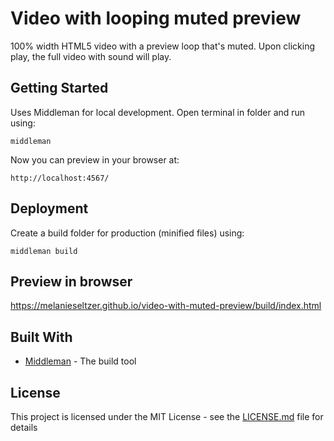 # Video with looping muted preview
100% width HTML5 video with a preview loop that's muted. Upon clicking play, the full video with sound will play.

## Getting Started
Uses Middleman for local development. Open terminal in folder and run using:
```
middleman
```
Now you can preview in your browser at:

```
http://localhost:4567/
```

## Deployment
Create a build folder for production (minified files) using:

```
middleman build
```

## Preview in browser
https://melanieseltzer.github.io/video-with-muted-preview/build/index.html

## Built With
* [Middleman](https://middlemanapp.com/) - The build tool

## License
This project is licensed under the MIT License - see the [LICENSE.md](LICENSE.md) file for details
